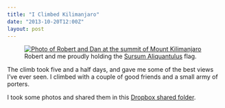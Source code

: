 ```yaml
---
title: "I Climbed Kilimanjaro"
date: "2013-10-20T12:00Z"
layout: post
---
```


<figure>
    <a href="/images/kilimanjaro-full.jpg">
        <img src="/images/kilimanjaro-small.jpg" srcset="/images/kilimanjaro-medium.jpg 1x, /images/kilimanjaro-large.jpg 2x" alt="Photo of Robert and Dan at the summit of Mount Kilimanjaro">
    </a>
    <figcaption>Robert and me proudly holding the <a href="https://www.google.co.uk/?q=translate+sursum+aliquantulus">Sursum Aliquantulus</a> flag.</figcaption>
</figure>

The climb took five and a half days, and gave me some of the best views I’ve ever seen. I climbed with a couple of good friends and a small army of porters.

I took some photos and shared them in this [Dropbox shared folder](http://danleech.com/links/kilimanjaro).